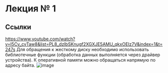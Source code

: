 # Лекция № 1
## Ссылки
https://www.youtube.com/watch?v=I5Cv_cvTaw8&list=PL8_dzIbSKnugf2XGXJE5AMU_qkxOEIz7V&index=1&t=247s
Для обращения к жесткому диску необходимо использовать библиотечные функции (обработка данных выполняется через драйвер устройства).
К оперативной памяти можно обращаться напрямую по адресу байта.
![image](https://github.com/alzoi/st_os/assets/20499566/1f2fca4b-017b-49e3-964d-0a7240172714)
